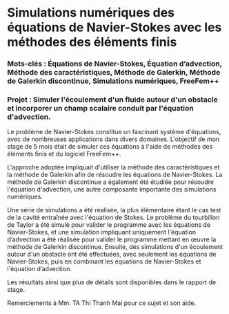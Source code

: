 # Simulations numériques des équations de Navier-Stokes avec les méthodes des éléments finis

### Mots-clés : Équations de Navier-Stokes, Équation d’advection, Méthode des caractéristiques, Méthode de Galerkin, Méthode de Galerkin discontinue, Simulations numériques, FreeFem++

### Projet : Simuler l'écoulement d'un fluide autour d'un obstacle et incorporer un champ scalaire conduit par l'équation d'advection. 

Le problème de Navier-Stokes constitue un fascinant système d'équations, avec de nombreuses applications dans divers domaines. L'objectif de mon stage de 5 mois était de simuler ces équations à l'aide de méthodes des éléments finis et du logiciel FreeFem++. 

L'approche adoptée impliquait d'utiliser la méthode des caractéristiques et la méthode de Galerkin afin de résoudre les équations de Navier-Stokes. La méthode de Galerkin discontinue a également été étudiée pour résoudre l'équation d'advection, une autre composante importante des simulations numériques. 

Une série de simulations a été réalisée, la plus élémentaire étant le cas test de la cavité entraînée avec l'équation de Stokes. Le problème du tourbillon de Taylor a été simulé pour valider le programme avec les équations de Navier-Stokes, et une simulation impliquant uniquement l'équation d’advection a été réalisée pour valider le programme mettant en œuvre la méthode de Galerkin discontinue. Ensuite, des simulations d'un écoulement autour d'un obstacle ont été effectuées, avec seulement les équations de Navier-Stokes, puis en combinant les équations de Navier-Stokes et l'équation d’advection. 

Les résultats ainsi que plus de détails sont disponibles dans le rapport de stage.

Remerciements à Mm. TA Thi Thanh Mai pour ce sujet et son aide.
